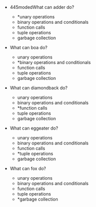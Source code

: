 - 445modedWhat can adder do?
   - *unary operations
   - binary operations and conditionals
   - function calls
   - tuple operations
   - garbage collection

- What can boa do?
   - unary operations
   - *binary operations and conditionals
   - function calls
   - tuple operations
   - garbage collection

- What can diamondback do?
   - unary operations
   - binary operations and conditionals
   - *function calls
   - tuple operations
   - garbage collection

- What can eggeater do?
   - unary operations
   - binary operations and conditionals
   - function calls
   - *tuple operations
   -  garbage collection

- What can fox do?
   - unary operations
   - binary operations and conditionals
   - function calls
   - tuple operations
   - *garbage collection

